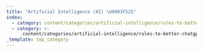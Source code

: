 ```yaml
---
title: "Artificial Intelligence (AI) \U0001F525"
index:
  - category: content/categories/artificial-intelligence/rules-to-better-ai.md
  - category: >-
      content/categories/artificial-intelligence/rules-to-better-chatgpt-prompt-engineering.md
_template: top_category
---
```


